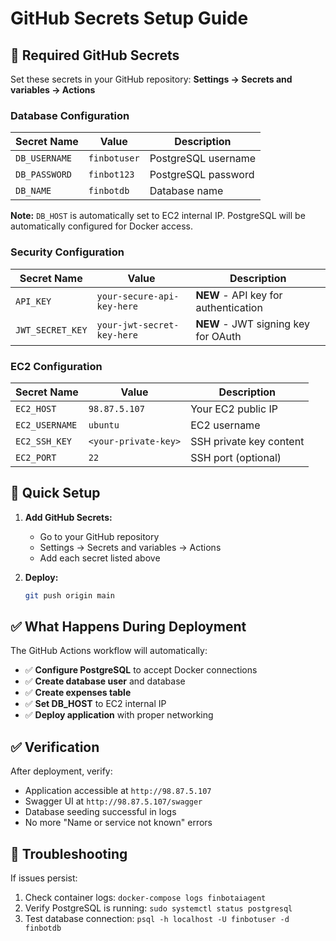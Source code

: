 # GitHub Secrets Setup Guide

## 🔐 Required GitHub Secrets

Set these secrets in your GitHub repository: **Settings → Secrets and variables → Actions**

### **Database Configuration**
| Secret Name | Value | Description |
|-------------|-------|-------------|
| `DB_USERNAME` | `finbotuser` | PostgreSQL username |
| `DB_PASSWORD` | `finbot123` | PostgreSQL password |
| `DB_NAME` | `finbotdb` | Database name |

**Note:** `DB_HOST` is automatically set to EC2 internal IP. PostgreSQL will be automatically configured for Docker access.

### **Security Configuration**
| Secret Name | Value | Description |
|-------------|-------|-------------|
| `API_KEY` | `your-secure-api-key-here` | **NEW** - API key for authentication |
| `JWT_SECRET_KEY` | `your-jwt-secret-key-here` | **NEW** - JWT signing key for OAuth |

### **EC2 Configuration**
| Secret Name | Value | Description |
|-------------|-------|-------------|
| `EC2_HOST` | `98.87.5.107` | Your EC2 public IP |
| `EC2_USERNAME` | `ubuntu` | EC2 username |
| `EC2_SSH_KEY` | `<your-private-key>` | SSH private key content |
| `EC2_PORT` | `22` | SSH port (optional) |

## 🚀 Quick Setup

1. **Add GitHub Secrets:**
   - Go to your GitHub repository
   - Settings → Secrets and variables → Actions
   - Add each secret listed above

2. **Deploy:**
   ```bash
   git push origin main
   ```

## ✅ What Happens During Deployment

The GitHub Actions workflow will automatically:
- ✅ **Configure PostgreSQL** to accept Docker connections
- ✅ **Create database user** and database
- ✅ **Create expenses table**
- ✅ **Set DB_HOST** to EC2 internal IP
- ✅ **Deploy application** with proper networking

## ✅ Verification

After deployment, verify:
- Application accessible at `http://98.87.5.107`
- Swagger UI at `http://98.87.5.107/swagger`
- Database seeding successful in logs
- No more "Name or service not known" errors

## 🔧 Troubleshooting

If issues persist:
1. Check container logs: `docker-compose logs finbotaiagent`
2. Verify PostgreSQL is running: `sudo systemctl status postgresql`
3. Test database connection: `psql -h localhost -U finbotuser -d finbotdb` 